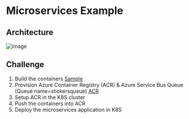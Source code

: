 # Microservices Example

## Architecture

![image](https://user-images.githubusercontent.com/17064840/35954452-b18fbdbe-0cc4-11e8-952d-cb5d3aee2341.png)

## Challenge

1. Build the containers [Sample](/Kubernetes/Challenges/Microservices/StickerStore/Deployment/commands.sh)
2. Provision Azure Container Registry (ACR) & Azure Service Bus Queue (Queue name=stickersqueue) [ACR](https://docs.microsoft.com/en-us/azure/container-registry/container-registry-get-started-azure-cli)
3. Setup ACR in the K8S cluster
4. Push the containers into ACR
5. Deploy the microservices application in K8S
